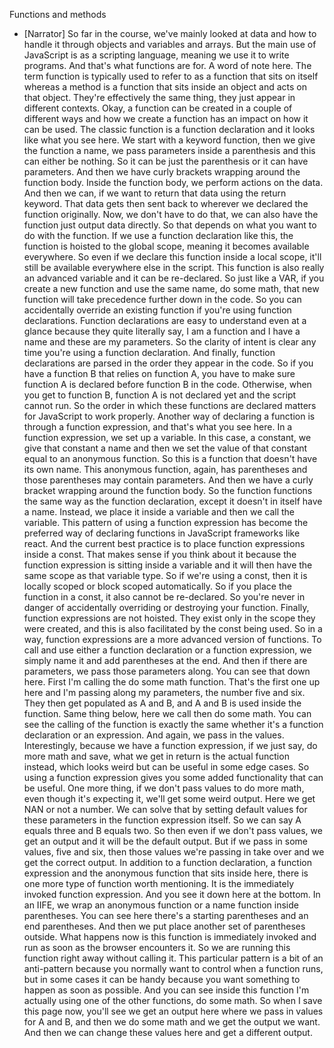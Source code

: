 Functions and methods
- [Narrator] So far in the course, we've mainly looked at data and how to handle it through objects and variables and arrays. But the main use of JavaScript is as a scripting language, meaning we use it to write programs. And that's what functions are for. A word of note here. The term function is typically used to refer to as a function that sits on itself whereas a method is a function that sits inside an object and acts on that object. They're effectively the same thing, they just appear in different contexts. Okay, a function can be created in a couple of different ways and how we create a function has an impact on how it can be used. The classic function is a function declaration and it looks like what you see here. We start with a keyword function, then we give the function a name, we pass parameters inside a parenthesis and this can either be nothing. So it can be just the parenthesis or it can have parameters. And then we have curly brackets wrapping around the function body. Inside the function body, we perform actions on the data. And then we can, if we want to return that data using the return keyword. That data gets then sent back to wherever we declared the function originally. Now, we don't have to do that, we can also have the function just output data directly. So that depends on what you want to do with the function. If we use a function declaration like this, the function is hoisted to the global scope, meaning it becomes available everywhere. So even if we declare this function inside a local scope, it'll still be available everywhere else in the script. This function is also really an advanced variable and it can be re-declared. So just like a VAR, if you create a new function and use the same name, do some math, that new function will take precedence further down in the code. So you can accidentally override an existing function if you're using function declarations. Function declarations are easy to understand even at a glance because they quite literally say, I am a function and I have a name and these are my parameters. So the clarity of intent is clear any time you're using a function declaration. And finally, function declarations are parsed in the order they appear in the code. So if you have a function B that relies on function A, you have to make sure function A is declared before function B in the code. Otherwise, when you get to function B, function A is not declared yet and the script cannot run. So the order in which these functions are declared matters for JavaScript to work properly. Another way of declaring a function is through a function expression, and that's what you see here. In a function expression, we set up a variable. In this case, a constant, we give that constant a name and then we set the value of that constant equal to an anonymous function. So this is a function that doesn't have its own name. This anonymous function, again, has parentheses and those parentheses may contain parameters. And then we have a curly bracket wrapping around the function body. So the function functions the same way as the function declaration, except it doesn't in itself have a name. Instead, we place it inside a variable and then we call the variable. This pattern of using a function expression has become the preferred way of declaring functions in JavaScript frameworks like react. And the current best practice is to place function expressions inside a const. That makes sense if you think about it because the function expression is sitting inside a variable and it will then have the same scope as that variable type. So if we're using a const, then it is locally scoped or block scoped automatically. So if you place the function in a const, it also cannot be re-declared. So you're never in danger of accidentally overriding or destroying your function. Finally, function expressions are not hoisted. They exist only in the scope they were created, and this is also facilitated by the const being used. So in a way, function expressions are a more advanced version of functions. To call and use either a function declaration or a function expression, we simply name it and add parentheses at the end. And then if there are parameters, we pass those parameters along. You can see that down here. First I'm calling the do some math function. That's the first one up here and I'm passing along my parameters, the number five and six. They then get populated as A and B, and A and B is used inside the function. Same thing below, here we call then do some math. You can see the calling of the function is exactly the same whether it's a function declaration or an expression. And again, we pass in the values. Interestingly, because we have a function expression, if we just say, do more math and save, what we get in return is the actual function instead, which looks weird but can be useful in some edge cases. So using a function expression gives you some added functionality that can be useful. One more thing, if we don't pass values to do more math, even though it's expecting it, we'll get some weird output. Here we get NAN or not a number. We can solve that by setting default values for these parameters in the function expression itself. So we can say A equals three and B equals two. So then even if we don't pass values, we get an output and it will be the default output. But if we pass in some values, five and six, then those values we're passing in take over and we get the correct output. In addition to a function declaration, a function expression and the anonymous function that sits inside here, there is one more type of function worth mentioning. It is the immediately invoked function expression. And you see it down here at the bottom. In an IIFE, we wrap an anonymous function or a name function inside parentheses. You can see here there's a starting parentheses and an end parentheses. And then we put place another set of parentheses outside. What happens now is this function is immediately invoked and run as soon as the browser encounters it. So we are running this function right away without calling it. This particular pattern is a bit of an anti-pattern because you normally want to control when a function runs, but in some cases it can be handy because you want something to happen as soon as possible. And you can see inside this function I'm actually using one of the other functions, do some math. So when I save this page now, you'll see we get an output here where we pass in values for A and B, and then we do some math and we get the output we want. And then we can change these values here and get a different output.